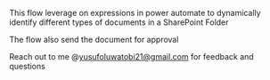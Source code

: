 This flow leverage on expressions in power automate to dynamically identify different types of documents in a SharePoint Folder

The flow also send the document for approval

Reach out to me @yusufoluwatobi21@gmail.com for feedback and questions
